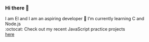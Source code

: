 ### Hi there 👋
I am El and I am an aspiring developer
 🌱 I’m currently learning C and Node.js
 <br>:octocat: 
 Check out my recent JavaScript practice projects  
 <a href="https://github.com/elbytes/JS-practice-projects">here</a>
<!--
**elalimardani/elalimardani** is a ✨ _special_ ✨ repository because its `README.md` (this file) appears on your GitHub profile.

Here are some ideas to get you started:

 
 
- 🔭 I’m currently working on ...

- 👯 I’m looking to collaborate on ...
- 🤔 I’m looking for help with ...
- 💬 Ask me about ...
- 📫 How to reach me: ...
- 😄 Pronouns: ...
- ⚡ Fun fact: ...
-->
